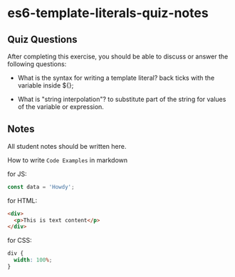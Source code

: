 # es6-template-literals-quiz-notes

## Quiz Questions

After completing this exercise, you should be able to discuss or answer the following questions:

- What is the syntax for writing a template literal?
  back ticks with the variable inside ${};

- What is "string interpolation"?
  to substitute part of the string for values of the variable or expression.

## Notes

All student notes should be written here.

How to write `Code Examples` in markdown

for JS:

```javascript
const data = 'Howdy';
```

for HTML:

```html
<div>
  <p>This is text content</p>
</div>
```

for CSS:

```css
div {
  width: 100%;
}
```
